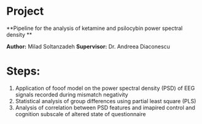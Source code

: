 # Project
**Pipeline for the analysis of ketamine and psilocybin power spectral density
**

**Author:** Milad Soltanzadeh
**Supervisor:** Dr. Andreea Diaconescu 

# Steps:
1. Application of fooof model on the power spectral density (PSD) of EEG signals recorded during mismatch negativity
2. Statistical analysis of group differences using partial least square (PLS)
3. Analysis of correlation between PSD features and imapired control and cognition subscale of altered state of questionnaire 
